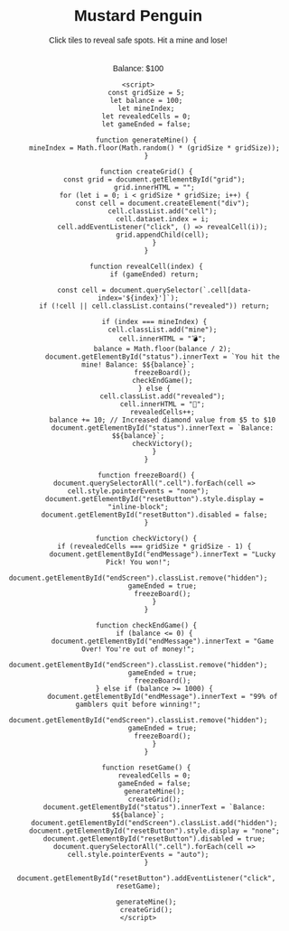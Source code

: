 <!DOCTYPE html>
<html lang="en">
<head>
    <meta charset="UTF-8">
    <meta name="viewport" content="width=device-width, initial-scale=1.0">
    <title>Mines Gambling Game</title>
    <style>
        body { font-family: Arial, sans-serif; text-align: center; position: relative; min-height: 100vh; }
        .grid { display: grid; grid-template-columns: repeat(5, 60px); gap: 5px; justify-content: center; margin-top: 20px; }
        .cell { width: 60px; height: 60px; background: #ccc; display: flex; align-items: center; justify-content: center; font-size: 24px; cursor: pointer; border: 2px solid #444; }
        .cell.revealed { background: lightgreen; cursor: default; }
        .cell.mine { background: red; }
        .end-screen { position: fixed; top: 0; left: 0; width: 100%; height: 100%; background: rgba(0, 0, 0, 0.8); color: white; display: flex; flex-direction: column; align-items: center; justify-content: center; z-index: 1000; transition: opacity 0.5s ease-in-out; }
        .end-screen.hidden { display: none; opacity: 0; }
        .end-screen h2 { font-size: 32px; font-weight: bold; text-transform: uppercase; animation: fadeIn 1s ease; }
        #resetButton { margin-top: 20px; padding: 10px 20px; font-size: 16px; cursor: pointer; display: none; }
        @keyframes fadeIn {
            0% { opacity: 0; transform: translateY(30px); }
            100% { opacity: 1; transform: translateY(0); }
        }
    </style>
</head>
<body>
    <h1>Mustard Penguin</h1>
    <p>Click tiles to reveal safe spots. Hit a mine and lose!</p>
    <div class="grid" id="grid"></div>
    <p id="status">Balance: $100</p>
    <button id="resetButton">Reset Game</button>
    <div id="endScreen" class="end-screen hidden">
        <h2 id="endMessage"></h2>
    </div>

    <script>
        const gridSize = 5;
        let balance = 100;
        let mineIndex;
        let revealedCells = 0;
        let gameEnded = false;

        function generateMine() {
            mineIndex = Math.floor(Math.random() * (gridSize * gridSize));
        }

        function createGrid() {
            const grid = document.getElementById("grid");
            grid.innerHTML = "";
            for (let i = 0; i < gridSize * gridSize; i++) {
                const cell = document.createElement("div");
                cell.classList.add("cell");
                cell.dataset.index = i;
                cell.addEventListener("click", () => revealCell(i));
                grid.appendChild(cell);
            }
        }

        function revealCell(index) {
            if (gameEnded) return;
            
            const cell = document.querySelector(`.cell[data-index='${index}']`);
            if (!cell || cell.classList.contains("revealed")) return;

            if (index === mineIndex) {
                cell.classList.add("mine");
                cell.innerHTML = "💣";
                balance = Math.floor(balance / 2);
                document.getElementById("status").innerText = `You hit the mine! Balance: $${balance}`;
                freezeBoard();
                checkEndGame();
            } else {
                cell.classList.add("revealed");
                cell.innerHTML = "💎";
                revealedCells++;
                balance += 10; // Increased diamond value from $5 to $10
                document.getElementById("status").innerText = `Balance: $${balance}`;
                checkVictory();
            }
        }

        function freezeBoard() {
            document.querySelectorAll(".cell").forEach(cell => cell.style.pointerEvents = "none");
            document.getElementById("resetButton").style.display = "inline-block";
            document.getElementById("resetButton").disabled = false;
        }

        function checkVictory() {
            if (revealedCells === gridSize * gridSize - 1) {
                document.getElementById("endMessage").innerText = "Lucky Pick! You won!";
                document.getElementById("endScreen").classList.remove("hidden");
                gameEnded = true;
                freezeBoard();
            }
        }

        function checkEndGame() {
            if (balance <= 0) {
                document.getElementById("endMessage").innerText = "Game Over! You're out of money!";
                document.getElementById("endScreen").classList.remove("hidden");
                gameEnded = true;
                freezeBoard();
            } else if (balance >= 1000) {
                document.getElementById("endMessage").innerText = "99% of gamblers quit before winning!";
                document.getElementById("endScreen").classList.remove("hidden");
                gameEnded = true;
                freezeBoard();
            }
        }

        function resetGame() {
            revealedCells = 0;
            gameEnded = false;
            generateMine();
            createGrid();
            document.getElementById("status").innerText = `Balance: $${balance}`;
            document.getElementById("endScreen").classList.add("hidden");
            document.getElementById("resetButton").style.display = "none";
            document.getElementById("resetButton").disabled = true;
            document.querySelectorAll(".cell").forEach(cell => cell.style.pointerEvents = "auto");
        }

        document.getElementById("resetButton").addEventListener("click", resetGame);

        generateMine();
        createGrid();
    </script>
</body>
</html>
